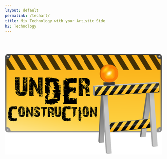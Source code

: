 ```yaml
---
layout: default
permalink: /techart/
title: Mix Technology with your Artistic Side
h2: Technology
---
```


<img class="center" src="/images/ComingSoon.png" style="width:600px; padding-top:50px;">
